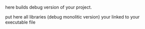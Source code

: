 here builds debug version of your project.

put here all libraries (debug monolitic version) your linked to your executable file